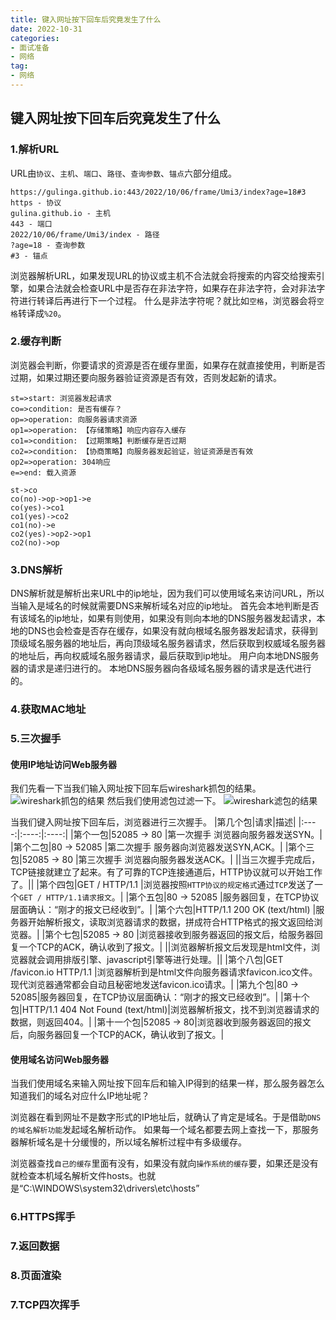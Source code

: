 ```yaml
---
title: 键入网址按下回车后究竟发生了什么
date: 2022-10-31
categories: 
- 面试准备
- 网络
tag:
- 网络
---
```


## 键入网址按下回车后究竟发生了什么

### 1.解析URL
URL由`协议`、`主机`、`端口`、`路径`、`查询参数`、`锚点`六部分组成。
```
https://gulinga.github.io:443/2022/10/06/frame/Umi3/index?age=18#3
https - 协议
gulina.github.io - 主机
443 - 端口
2022/10/06/frame/Umi3/index - 路径
?age=18 - 查询参数
#3 - 锚点
```
浏览器解析URL，如果发现URL的协议或主机不合法就会将搜索的内容交给搜索引擎，如果合法就会检查URL中是否存在非法字符，如果存在非法字符，会对非法字符进行转译后再进行下一个过程。
什么是非法字符呢？就比如`空格`，浏览器会将`空格`转译成`%20`。

### 2.缓存判断
浏览器会判断，你要请求的资源是否在缓存里面，如果存在就直接使用，判断是否过期，如果过期还要向服务器验证资源是否有效，否则发起新的请求。
```flow
st=>start: 浏览器发起请求
co=>condition: 是否有缓存？
op=>operation: 向服务器请求资源
op1=>operation: 【存储策略】响应内容存入缓存
co1=>condition: 【过期策略】判断缓存是否过期
co2=>condition: 【协商策略】向服务器发起验证，验证资源是否有效
op2=>operation: 304响应
e=>end: 载入资源

st->co
co(no)->op->op1->e
co(yes)->co1
co1(yes)->co2
co1(no)->e
co2(yes)->op2->op1
co2(no)->op
```

### 3.DNS解析
DNS解析就是解析出来URL中的ip地址，因为我们可以使用域名来访问URL，所以当输入是域名的时候就需要DNS来解析域名对应的ip地址。
首先会本地判断是否有该域名的ip地址，如果有则使用，如果没有则向本地的DNS服务器发起请求，本地的DNS也会检查是否存在缓存，如果没有就向根域名服务器发起请求，获得到顶级域名服务器的地址后，再向顶级域名服务器请求，然后获取到权威域名服务器的地址后，再向权威域名服务器请求，最后获取到ip地址。
用户向本地DNS服务器的请求是递归进行的。
本地DNS服务器向各级域名服务器的请求是迭代进行的。

### 4.获取MAC地址


### 5.三次握手
#### 使用IP地址访问Web服务器
我们先看一下当我们输入网址按下回车后wireshark抓包的结果。
![wireshark抓包的结果](/images/%E7%BD%91%E7%BB%9C/1.png)
然后我们使用滤包过滤一下。
![wireshark滤包的结果](/images/%E7%BD%91%E7%BB%9C/2.png)

当我们键入网址按下回车后，浏览器进行三次握手。
|第几个包|请求|描述|
|:----:|:----:|:----:|
|第个一包|52085 -> 80  |第一次握手  浏览器向服务器发送SYN。|
|第个二包|80 -> 52085  |第二次握手  服务器向浏览器发送SYN,ACK。|
|第个三包|52085 -> 80  |第三次握手  浏览器向服务器发送ACK。|
||当三次握手完成后，TCP链接就建立了起来。有了可靠的TCP连接通道后，HTTP协议就可以开始工作了。||
|第个四包|GET / HTTP/1.1 |浏览器按照`HTTP协议的规定格式`通过`TCP`发送了一个`GET / HTTP/1.1请求报文`。|
|第个五包|80 -> 52085  |服务器回复，在TCP协议层面确认：“刚才的报文已经收到”。|
|第个六包|HTTP/1.1 200 OK (text/html)  |服务器开始解析报文，读取浏览器请求的数据，拼成符合HTTP格式的报文返回给浏览器。|
|第个七包|52085 -> 80  |浏览器接收到服务器返回的报文后，给服务器回复一个TCP的ACK，确认收到了报文。|
||浏览器解析报文后发现是html文件，浏览器就会调用排版引擎、javascript引擎等进行处理。||
|第个八包|GET /favicon.io HTTP/1.1 |浏览器解析到是html文件向服务器请求favicon.ico文件。现代浏览器通常都会自动且秘密地发送favicon.ico请求。|
|第九个包|80 -> 52085|服务器回复，在TCP协议层面确认：“刚才的报文已经收到”。|
|第十个包|HTTP/1.1 404 Not Found (text/html)|浏览器解析报文，找不到浏览器请求的数据，则返回404。|
|第十一个包|52085 -> 80|浏览器收到服务器返回的报文后，向服务器回复一个TCP的ACK，确认收到了报文。|

#### 使用域名访问Web服务器
当我们使用域名来输入网址按下回车后和输入IP得到的结果一样，那么服务器怎么知道我们的域名对应什么IP地址呢？

浏览器在看到网址不是数字形式的IP地址后，就确认了肯定是域名。于是借助`DNS的域名解析功能`发起域名解析动作。
如果每一个域名都要去网上查找一下，那服务器解析域名是十分缓慢的，所以域名解析过程中有多级缓存。

浏览器查找`自己的缓存`里面有没有，如果没有就向`操作系统的缓存`要，如果还是没有就检查本机域名解析文件hosts。也就是“C:\WINDOWS\system32\drivers\etc\hosts”

### 6.HTTPS挥手

### 7.返回数据

### 8.页面渲染

### 7.TCP四次挥手